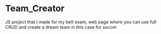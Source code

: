 # Team_Creator
JS project that I made for my belt exam, web page where you can use full CRUD and create a dream team  in this case for soccer.

